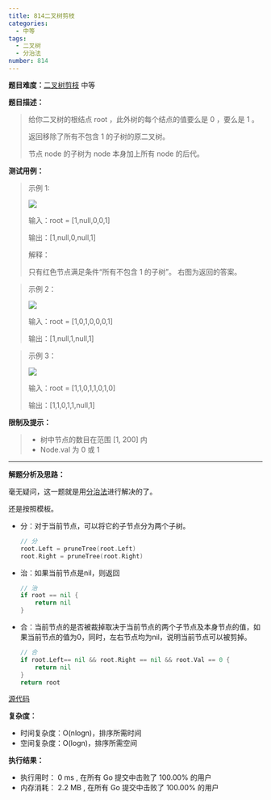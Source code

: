 ```yaml
---
title: 814二叉树剪枝
categories:
  - 中等
tags:
  - 二叉树
  - 分治法
number: 814
---
```


**题目难度：**[二叉树剪枝](https://leetcode.cn/problems/binary-tree-pruning/) 中等

**题目描述：**

> 给你二叉树的根结点 root ，此外树的每个结点的值要么是 0 ，要么是 1 。
> 
> 返回移除了所有不包含 1 的子树的原二叉树。
> 
> 节点 node 的子树为 node 本身加上所有 node 的后代。

**测试用例：**

> 示例 1:
>
> ![](../img/leetcode/814二叉树剪枝/1028_2.png)
> 
> 输入：root = [1,null,0,0,1]
> 
> 输出：[1,null,0,null,1]
> 
> 解释：
> 
> 只有红色节点满足条件“所有不包含 1 的子树”。 右图为返回的答案。


> 示例 2：
> 
> ![](../img/leetcode/814二叉树剪枝/1028_1.png) 
> 
> 输入：root = [1,0,1,0,0,0,1]
> 
> 输出：[1,null,1,null,1]


> 示例 3：
>
> ![](../img/leetcode/814二叉树剪枝/1028.png)
> 
> 输入：root = [1,1,0,1,1,0,1,0]
> 
> 输出：[1,1,0,1,1,null,1]


**限制及提示：**
> 
> - 树中节点的数目在范围 [1, 200] 内
> - Node.val 为 0 或 1

---
**解题分析及思路：**

毫无疑问，这一题就是用[分治法](/dac)进行解决的了。


还是按照模板。

- 分：对于当前节点，可以将它的子节点分为两个子树。
    ```go
    // 分
    root.Left = pruneTree(root.Left)
    root.Right = pruneTree(root.Right)
    ```
- 治：如果当前节点是nil，则返回
    ```go
    // 治
    if root == nil {
        return nil
    }
    ```
- 合：当前节点的是否被裁掉取决于当前节点的两个子节点及本身节点的值，如果当前节点的值为0，同时，左右节点均为nil，说明当前节点可以被剪掉。
    ```go
    // 合
    if root.Left== nil && root.Right == nil && root.Val == 0 {
        return nil
    }
    return root
    ```


[源代码](https://github.com/lomtom/algorithm-go/blob/main/leetcode/814二叉树剪枝_test.go)

**复杂度：**
- 时间复杂度：O(nlogn)，排序所需时间
- 空间复杂度：O(logn)，排序所需空间

**执行结果：**

- 执行用时： 0 ms , 在所有 Go 提交中击败了 100.00% 的用户 
- 内存消耗： 2.2 MB , 在所有 Go 提交中击败了 100.00% 的用户
